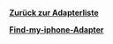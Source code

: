 [**Zurück zur Adapterliste**](/adapterref/adapterliste.md)

[**Find-my-iphone-Adapter**](/adapterref/docs/iobroker.find-my-iphone/de/README.md)